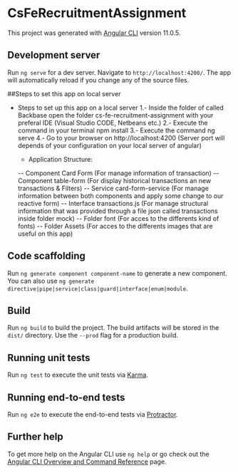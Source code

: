# CsFeRecruitmentAssignment

This project was generated with [Angular CLI](https://github.com/angular/angular-cli) version 11.0.5.

## Development server

Run `ng serve` for a dev server. Navigate to `http://localhost:4200/`. The app will automatically reload if you change any of the source files.

##Steps to set this app on local server
- Steps to set up this app on a local server
 1.- Inside the folder of called Backbase open the folder cs-fe-recruitment-assignment with your preferal IDE (Visual Studio CODE, Netbeans etc.)
 2.- Execute the command in your terminal npm install
 3.- Execute the command ng serve
 4.- Go to your browser on http://localhost:4200 (Server port will depends of your configuration on your local server of angular)
  
  
  
  - Application  Structure:
  
  -- Component Card Form (For manage information of transaction)
  -- Component table-form (For display historical transactions an new transactions & Filters)
  -- Service card-form-service (For manage information between both components and apply some change to our reactive form)
  -- Interface transactions.js (For manage structural information that was provided through a file json  called transactions inside folder mock)
  -- Folder font (For acces to the differents kind of fonts)
  -- Folder Assets (For acces to the differents images that are useful on this app)

## Code scaffolding

Run `ng generate component component-name` to generate a new component. You can also use `ng generate directive|pipe|service|class|guard|interface|enum|module`.

## Build

Run `ng build` to build the project. The build artifacts will be stored in the `dist/` directory. Use the `--prod` flag for a production build.

## Running unit tests

Run `ng test` to execute the unit tests via [Karma](https://karma-runner.github.io).

## Running end-to-end tests

Run `ng e2e` to execute the end-to-end tests via [Protractor](http://www.protractortest.org/).

## Further help

To get more help on the Angular CLI use `ng help` or go check out the [Angular CLI Overview and Command Reference](https://angular.io/cli) page.
